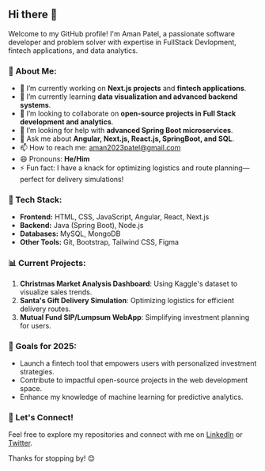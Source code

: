 ## Hi there 👋

Welcome to my GitHub profile! I'm Aman Patel, a passionate software developer and problem solver with expertise in FullStack Devlopment, fintech applications, and data analytics.

### 🌟 About Me:
- 🔭 I’m currently working on **Next.js projects** and **fintech applications**.
- 🌱 I’m currently learning **data visualization and advanced backend systems**.
- 👯 I’m looking to collaborate on **open-source projects in Full Stack development and analytics**.
- 🤔 I’m looking for help with **advanced Spring Boot microservices**.
- 💬 Ask me about **Angular, Next.js, React.js, SpringBoot, and SQL**.
- 📫 How to reach me: [aman2023patel@gmail.com](mailto:aman2023patel@gmail.com)
- 😄 Pronouns: **He/Him**
- ⚡ Fun fact: I have a knack for optimizing logistics and route planning—perfect for delivery simulations!

### 🚀 Tech Stack:
- **Frontend:** HTML, CSS, JavaScript, Angular, React, Next.js
- **Backend:** Java (Spring Boot), Node.js
- **Databases:** MySQL, MongoDB
- **Other Tools:** Git, Bootstrap, Tailwind CSS, Figma

### 📊 Current Projects:
1. **Christmas Market Analysis Dashboard**: Using Kaggle's dataset to visualize sales trends.
2. **Santa's Gift Delivery Simulation**: Optimizing logistics for efficient delivery routes.
3. **Mutual Fund SIP/Lumpsum WebApp**: Simplifying investment planning for users.

### 🎯 Goals for 2025:
- Launch a fintech tool that empowers users with personalized investment strategies.
- Contribute to impactful open-source projects in the web development space.
- Enhance my knowledge of machine learning for predictive analytics.

### 🧩 Let's Connect!
Feel free to explore my repositories and connect with me on [LinkedIn](https://www.linkedin.com/in/your-profile) or [Twitter](https://twitter.com/your-profile).

Thanks for stopping by! 😊
